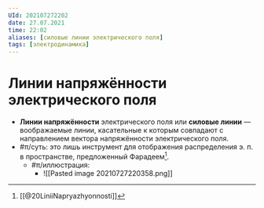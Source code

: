 ```yaml
---
UId: 202107272202
date: 27.07.2021
time: 22:02
aliases: [силовые линии электрического поля]
tags: [электродинамика]
---
```


# Линии напряжённости электрического поля

- **Линии напряжённости** электрического поля или **силовые линии** — воображаемые линии, касательные к которым совпадают с направлением вектора напряжённости электрического поля. 
- #π/суть: это лишь инструмент для отображения распределения э. п. в пространстве, предложенный Фарадеем[^1].
	- #π/иллюстрация:
		- ![[Pasted image 20210727220358.png]]

[^1]: [[@20LiniiNapryazhyonnosti]] 